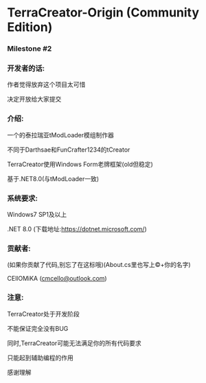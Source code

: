 # TerraCreator-Origin (Community Edition)

### Milestone #2

### 开发者的话:

作者觉得放弃这个项目太可惜

决定开放给大家提交

### 介绍:

一个的泰拉瑞亚tModLoader模组制作器

不同于Darthsae和FunCrafter1234的tCreator

TerraCreator使用Windows Form老牌框架(old但稳定)

基于.NET8.0(与tModLoader一致)

### 系统要求:

Windows7 SP1及以上

.NET 8.0  (下载地址:https://dotnet.microsoft.com/)

### 贡献者:

(如果你贡献了代码,别忘了在这标哦)(About.cs里也写上©+你的名字)

CEllOMiKA (cmcello@outlook.com)

### 注意:

TerraCreator处于开发阶段

不能保证完全没有BUG

同时,TerraCreator可能无法满足你的所有代码要求

只能起到辅助编程的作用 

感谢理解

